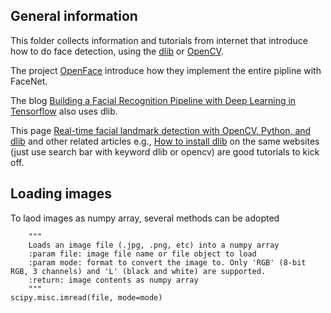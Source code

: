## General information

This folder collects information and tutorials from internet that introduce how to do face detection, using the [dlib](http://dlib.net/python/index.html) or [OpenCV](https://opencv.org/). 

The project [OpenFace](https://cmusatyalab.github.io/openface/) introduce how they implement the entire pipline with FaceNet.

The blog [Building a Facial Recognition Pipeline with Deep Learning in Tensorflow](https://hackernoon.com/building-a-facial-recognition-pipeline-with-deep-learning-in-tensorflow-66e7645015b8) also uses dlib.

This page [Real-time facial landmark detection with OpenCV, Python, and dlib](https://www.pyimagesearch.com/2017/04/17/real-time-facial-landmark-detection-opencv-python-dlib/) and other related articles e.g., [How to install dlib](https://www.pyimagesearch.com/2017/03/27/how-to-install-dlib/) on the same websites (just use search bar with keyword dlib or opencv) are good tutorials to kick off.

## Loading images
To laod images as numpy array, several methods can be adopted
```
    """
    Loads an image file (.jpg, .png, etc) into a numpy array
    :param file: image file name or file object to load
    :param mode: format to convert the image to. Only 'RGB' (8-bit RGB, 3 channels) and 'L' (black and white) are supported.
    :return: image contents as numpy array
    """
scipy.misc.imread(file, mode=mode)
```
